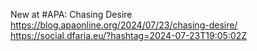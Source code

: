 New at #APA: Chasing Desire https://blog.apaonline.org/2024/07/23/chasing-desire/ https://social.dfaria.eu/?hashtag=2024-07-23T19:05:02Z